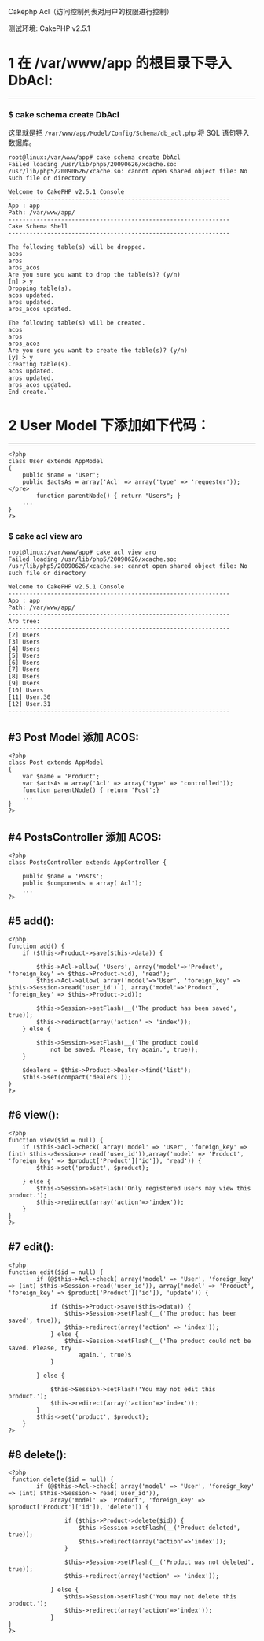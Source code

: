 Cakephp Acl（访问控制列表对用户的权限进行控制）

测试环境: CakePHP v2.5.1

# 1 在 /var/www/app 的根目录下导入 DbAcl:
------------------------------------------

### $ cake schema create DbAcl

这里就是把 ``/var/www/app/Model/Config/Schema/db_acl.php`` 将 SQL 语句导入数据库。


    root@linux:/var/www/app# cake schema create DbAcl
    Failed loading /usr/lib/php5/20090626/xcache.so:  /usr/lib/php5/20090626/xcache.so: cannot open shared object file: No such file or directory

    Welcome to CakePHP v2.5.1 Console
    ---------------------------------------------------------------
    App : app
    Path: /var/www/app/
    ---------------------------------------------------------------
    Cake Schema Shell
    ---------------------------------------------------------------

    The following table(s) will be dropped.
    acos
    aros
    aros_acos
    Are you sure you want to drop the table(s)? (y/n)
    [n] > y
    Dropping table(s).
    acos updated.
    aros updated.
    aros_acos updated.

    The following table(s) will be created.
    acos
    aros
    aros_acos
    Are you sure you want to create the table(s)? (y/n)
    [y] > y
    Creating table(s).
    acos updated.
    aros updated.
    aros_acos updated.
    End create.``



# 2 User Model 下添加如下代码：
-------------------------------

    <?php
    class User extends AppModel
    {
        public $name = 'User';
        public $actsAs = array('Acl' => array('type' => 'requester'));</pre>
            function parentNode() { return "Users"; }
        ...
    }
    ?>

### $ cake acl view aro 

    root@linux:/var/www/app# cake acl view aro
    Failed loading /usr/lib/php5/20090626/xcache.so: /usr/lib/php5/20090626/xcache.so: cannot open shared object file: No such file or directory

    Welcome to CakePHP v2.5.1 Console
    ---------------------------------------------------------------
    App : app
    Path: /var/www/app/
    ---------------------------------------------------------------
    Aro tree:
    ---------------------------------------------------------------
    [2] Users
    [3] Users
    [4] Users
    [5] Users
    [6] Users
    [7] Users
    [8] Users
    [9] Users
    [10] Users
    [11] User.30
    [12] User.31
    ---------------------------------------------------------------

#3 Post Model 添加 ACOS:
--------------------------

    <?php
    class Post extends AppModel
    {
        var $name = 'Product';
        var $actsAs = array('Acl' => array('type' => 'controlled'));
        function parentNode() { return 'Post';}
        ...
    }
    ?>

#4 PostsController 添加 ACOS:
------------------------------

    <?php
    class PostsController extends AppController {

        public $name = 'Posts';
        public $components = array('Acl');
        ...
    ?>

#5 add():
--------

    <?php
    function add() {
        if ($this->Product->save($this->data)) {

            $this->Acl->allow( 'Users', array('model'=>'Product', 'foreign_key' => $this->Product->id), 'read');
            $this->Acl->allow( array('model'=>'User', 'foreign_key' => $this->Session->read('user_id') ), array('model'=>'Product', 'foreign_key' => $this->Product->id));

            $this->Session->setFlash(__('The product has been saved', true));
            $this->redirect(array('action' => 'index'));
        } else {

            $this->Session->setFlash(__('The product could 
                not be saved. Please, try again.', true));
        }

        $dealers = $this->Product->Dealer->find('list');
        $this->set(compact('dealers'));
    }
    ?>

#6 view():
---------

    <?php
    function view($id = null) {
        if ($this->Acl->check( array('model' => 'User', 'foreign_key' => (int) $this->Session-> read('user_id')),array('model' => 'Product', 'foreign_key' => $product['Product']['id']), 'read')) {
            $this->set('product', $product);

        } else {
            $this->Session->setFlash('Only registered users may view this product.');
            $this->redirect(array('action'=>'index'));
        }
    }
    ?>

#7 edit():
---------

    <?php
    function edit($id = null) {  
            if (@$this->Acl->check( array('model' => 'User', 'foreign_key' => (int) $this->Session->read('user_id')), array('model' => 'Product', 'foreign_key' => $product['Product']['id']), 'update')) {

                if ($this->Product->save($this->data)) {
                    $this->Session->setFlash(__('The product has been saved', true));
                    $this->redirect(array('action' => 'index'));
                } else {
                    $this->Session->setFlash(__('The product could not be saved. Please, try
                        again.', true)$
                }

            } else {

                $this->Session->setFlash('You may not edit this product.');
                $this->redirect(array('action'=>'index'));
            }
            $this->set('product', $product);
        }
    ?>

#8 delete():
-----------

    <?php
     function delete($id = null) {
            if (@$this->Acl->check( array('model' => 'User', 'foreign_key' => (int) $this->Session-> read('user_id')),
                array('model' => 'Product', 'foreign_key' => $product['Product']['id']), 'delete')) {

                    if ($this->Product->delete($id)) {
                        $this->Session->setFlash(__('Product deleted', true));
                        $this->redirect(array('action'=>'index'));
                    }

                    $this->Session->setFlash(__('Product was not deleted', true));
                    $this->redirect(array('action' => 'index'));

                } else {
                    $this->Session->setFlash('You may not delete this product.');
                    $this->redirect(array('action'=>'index'));
                }
    }
    ?>
